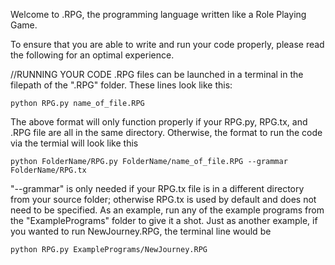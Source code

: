 Welcome to .RPG, the programming language written like a Role Playing Game.

To ensure that you are able to write and run your code properly, please read the following for an optimal experience.

//RUNNING YOUR CODE
.RPG files can be launched in a terminal in the filepath of the ".RPG" folder. These lines look like this:

    python RPG.py name_of_file.RPG 

The above format will only function properly if your RPG.py, RPG.tx, and .RPG file are all in the same directory. Otherwise, the format to run the code
via the termial will look like this

    python FolderName/RPG.py FolderName/name_of_file.RPG --grammar FolderName/RPG.tx

"--grammar" is only needed if your RPG.tx file is in a different directory from your source folder; otherwise RPG.tx is used by default and does not need to be specified. As an example, run any of the example programs from the "ExamplePrograms" folder to give it a shot. Just as another example, if you wanted to run NewJourney.RPG, the terminal line would be

    python RPG.py ExamplePrograms/NewJourney.RPG 
